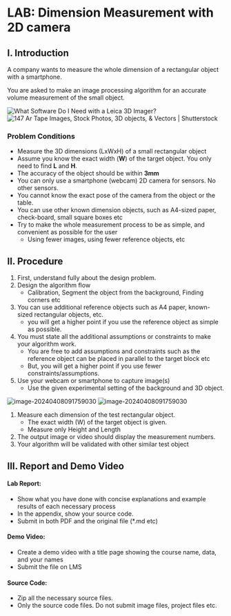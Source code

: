 # LAB: Dimension Measurement with 2D camera

## I. Introduction

A company wants to measure the whole dimension of a rectangular object with a smartphone.

You are asked to make an image processing algorithm for an accurate volume measurement of the small object.

![What Software Do I Need with a Leica 3D Imager?](https://tavcotech.com/cdn/shop/articles/what-software-do-i-need-with-a-leica-3d-imager-473023.jpg?v=1702919576) ![147 Ar Tape Images, Stock Photos, 3D objects, & Vectors | Shutterstock](https://www.shutterstock.com/image-photo/ar-mobile-phone-window-measurement-600nw-1989864692.jpg)

### Problem Conditions

* Measure the 3D dimensions (LxWxH) of a small rectangular object
* Assume you know the exact width (**W**) of the target object. You only need to find **L** and **H**.
* The accuracy of the object should be within **3mm**
* You can only use a smartphone (webcam) 2D camera for sensors. No other sensors.
* You cannot know the exact pose of the camera from the object or the table.
* You can use other known dimension objects, such as A4-sized paper, check-board, small square boxes etc
* Try to make the whole measurement process to be as simple, and convenient as possible for the user
  * Using fewer images, using fewer reference objects, etc

## II. Procedure

1. First, understand fully about the design problem.
2. Design the algorithm flow
   * Calibration, Segment the object from the background, Finding corners etc
3. You can use additional reference objects such as A4 paper, known-sized rectangular objects, etc.
   * you will get a higher point if you use the reference object as simple as possible.
4. You must state all the additional assumptions or constraints to make your algorithm work.
   * You are free to add assumptions and constraints such as the reference object can be placed in parallel to the target block etc
   * But, you will get a higher point if you use fewer constraints/assumptions.
5. Use your webcam or smartphone to capture image(s)
   * Use the given experimental setting of the background and 3D object.

![image-20240408091759030](https://github.com/ykkimhgu/DLIP\_doc/assets/38373000/0174b785-0597-4895-9983-750d4f1fc02b) ![image-20240408091759030](https://github.com/ykkimhgu/DLIP\_doc/assets/38373000/2440ffe0-c6d4-4c77-9e71-2147155e16eb)

1. Measure each dimension of the test rectangular object.
   * The exact width (W) of the target object is given.
   * Measure only Height and Length
2. The output image or video should display the measurement numbers.
3. Your algorithm will be validated with other similar test object

## III. Report and Demo Video

#### Lab Report:

* Show what you have done with concise explanations and example results of each necessary process
* In the appendix, show your source code.
* Submit in both PDF and the original file (\*.md etc)

#### Demo Video:

* Create a demo video with a title page showing the course name, data, and your names
* Submit the file on LMS

#### Source Code:

* Zip all the necessary source files.
* Only the source code files. Do not submit image files, project files etc.

####
